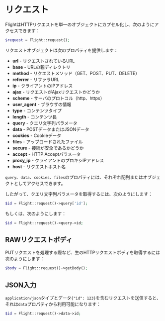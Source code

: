 # リクエスト

FlightはHTTPリクエストを単一のオブジェクトにカプセル化し、次のようにアクセスできます：

```php
$request = Flight::request();
```

リクエストオブジェクトは次のプロパティを提供します：

- **url** - リクエストされているURL
- **base** - URLの親ディレクトリ
- **method** - リクエストメソッド（GET、POST、PUT、DELETE）
- **referrer** - リファラURL
- **ip** - クライアントのIPアドレス
- **ajax** - リクエストがAjaxリクエストかどうか
- **scheme** - サーバのプロトコル（http、https）
- **user_agent** - ブラウザの情報
- **type** - コンテンツタイプ
- **length** - コンテンツ長
- **query** - クエリ文字列パラメータ
- **data** - POSTデータまたはJSONデータ
- **cookies** - Cookieデータ
- **files** - アップロードされたファイル
- **secure** - 接続が安全であるかどうか
- **accept** - HTTP Acceptパラメータ
- **proxy_ip** - クライアントのプロキシIPアドレス
- **host** - リクエストホスト名

`query`、`data`、`cookies`、`files`のプロパティには、それぞれ配列またはオブジェクトとしてアクセスできます。

したがって、クエリ文字列パラメータを取得するには、次のようにします：

```php
$id = Flight::request()->query['id'];
```

もしくは、次のようにします：

```php
$id = Flight::request()->query->id;
```

## RAWリクエストボディ

PUTリクエストを処理する際など、生のHTTPリクエストボディを取得するには次のようにします：

```php
$body = Flight::request()->getBody();
```

## JSON入力

`application/json`タイプとデータ`{"id": 123}`を含むリクエストを送信すると、それは`data`プロパティから利用可能になります：

```php
$id = Flight::request()->data->id;
```